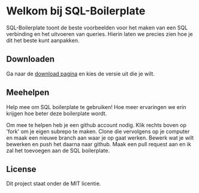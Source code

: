 # Welkom bij SQL-Boilerplate

SQL-Boilerplate toont de beste voorbeelden voor het maken van een SQL verbinding en het uitvoeren van queries. Hierin laten we precies zien hoe je dit het beste kunt aanpakken.

## Downloaden

Ga naar de [download pagina]() en kies de versie uit die je wilt.

## Meehelpen

Help mee om SQL boilerplate te gebruiken! Hoe meer ervaringen we erin krijgen hoe beter deze boilerplate wordt.

Om mee te helpen heb je een github account nodig. Klik rechts boven op 'fork' om je eigen subrepo te maken. Clone die vervolgens op je computer en maak een nieuwe branch aan waar je op gaat werken. Bewerk wat je wilt bewerken en push het daarna naar github. Maak een pull request aan en ik zal het toevoegen aan de SQL boilerplate.

## License

Dit project staat onder de MIT licentie.
